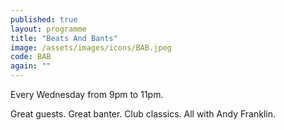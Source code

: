 ```yaml
---
published: true
layout: programme
title: "Beats And Bants"
image: /assets/images/icons/BAB.jpeg
code: BAB
again: ""
---
```

Every Wednesday from 9pm to 11pm. 

Great guests. Great banter. Club classics. All with Andy Franklin. 